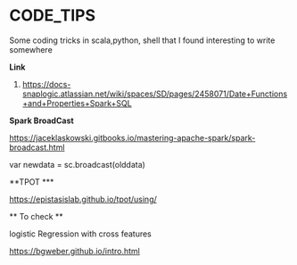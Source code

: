 # CODE_TIPS
Some coding tricks in scala,python, shell that I found interesting to write somewhere

**Link**
1. https://docs-snaplogic.atlassian.net/wiki/spaces/SD/pages/2458071/Date+Functions+and+Properties+Spark+SQL

**Spark BroadCast**

https://jaceklaskowski.gitbooks.io/mastering-apache-spark/spark-broadcast.html

var newdata = sc.broadcast(olddata)

**TPOT *** 

https://epistasislab.github.io/tpot/using/


** To check **

logistic Regression with cross features


https://bgweber.github.io/intro.html
